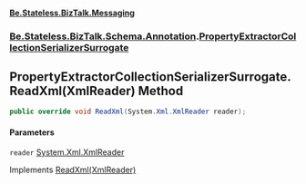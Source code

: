 #### [Be.Stateless.BizTalk.Messaging](README.md 'README')
### [Be.Stateless.BizTalk.Schema.Annotation](Be.Stateless.BizTalk.Schema.Annotation.md 'Be.Stateless.BizTalk.Schema.Annotation').[PropertyExtractorCollectionSerializerSurrogate](PropertyExtractorCollectionSerializerSurrogate.md 'Be.Stateless.BizTalk.Schema.Annotation.PropertyExtractorCollectionSerializerSurrogate')

## PropertyExtractorCollectionSerializerSurrogate.ReadXml(XmlReader) Method

```csharp
public override void ReadXml(System.Xml.XmlReader reader);
```
#### Parameters

<a name='Be.Stateless.BizTalk.Schema.Annotation.PropertyExtractorCollectionSerializerSurrogate.ReadXml(System.Xml.XmlReader).reader'></a>

`reader` [System.Xml.XmlReader](https://docs.microsoft.com/en-us/dotnet/api/System.Xml.XmlReader 'System.Xml.XmlReader')

Implements [ReadXml(XmlReader)](https://docs.microsoft.com/en-us/dotnet/api/System.Xml.Serialization.IXmlSerializable.ReadXml#System_Xml_Serialization_IXmlSerializable_ReadXml_System_Xml_XmlReader_ 'System.Xml.Serialization.IXmlSerializable.ReadXml(System.Xml.XmlReader)')